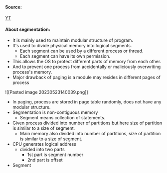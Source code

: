#### Source:
[YT](https://www.youtube.com/watch?v=H7cJsF79iew&list=PLXj4XH7LcRfDrdQuJTHIPmKMpa7eYVaPm&index=55)


#### About segmentation:

* It is mainly used to maintain modular structure of program.
* It's used to divide physical memory into logical segments.
	* Each segment can be used by a different process or thread.
	* Each segment can have its own permission.
* This allows the OS to protect different parts of memory from each other.
* And to prevent one process from accidentally or maliciously overwriting process's memory.
* Major drawback of paging is a module may resides in different pages of process

 ![[Pasted image 20230523140039.png]]

* In paging, process are stored in page table randomly, does not have any modular structure.
* Segmentation is non-contiguous memory
	* Segment means collection of statements.
* Given process divided into number of partitions but here size of partition is similar to a size of segment.
	* Main memory also divided into number of partitions, size of partition is similar to a size of segment.
* CPU generates logical address
	* divided into two parts
		* 1st part is segment number
		* 2nd part is offset
* Segment